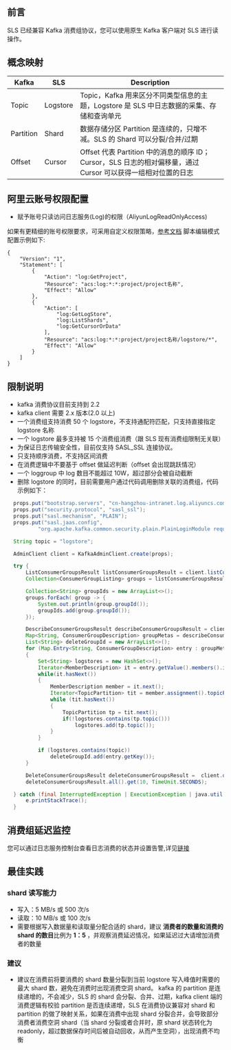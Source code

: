 ## 前言

SLS 已经兼容 Kafka 消费组协议，您可以使用原生 Kafka 客户端对 SLS 进行读操作。

## 概念映射

| Kafka     | SLS      | Description                                                                                                   |
| --------- | -------- | ------------------------------------------------------------------------------------------------------------- |
| Topic     | Logstore | Topic，Kafka 用来区分不同类型信息的主题，Logstore 是 SLS 中日志数据的采集、存储和查询单元                     |
| Partition | Shard    | 数据存储分区 Partition 是连续的，只增不减。SLS 的 Shard 可以分裂/合并/过期                                    |
| Offset    | Cursor   | Offset 代表 Partition 中的消息的顺序 ID；Cursor，SLS 日志的相对偏移量，通过 Cursor 可以获得一组相对位置的日志 |

## 阿里云账号权限配置

- 赋予账号只读访问日志服务(Log)的权限（AliyunLogReadOnlyAccess)

如果有更精细的账号权限要求，可采用自定义权限策略，[参考文档](https://www.alibabacloud.com/help/en/doc-detail/93733.htm)
脚本编辑模式配置示例如下:

```
{
    "Version": "1",
    "Statement": [
        {
            "Action": "log:GetProject",
            "Resource": "acs:log:*:*:project/project名称",
            "Effect": "Allow"
        },
        {
            "Action": [
                "log:GetLogStore",
                "log:ListShards",
                "log:GetCursorOrData"
            ],
            "Resource": "acs:log:*:*:project/project名称/logstore/*",
            "Effect": "Allow"
        }
    ]
}
```

## 限制说明

- kafka 消费协议目前支持到 2.2
- kafka client 需要 2.x 版本(2.0 以上)
- 一个消费组支持消费 50 个 logstore，不支持通配符匹配，只支持直接指定 logstore 名称
- 一个 logstore 最多支持被 15 个消费组消费（跟 SLS 现有消费组限制无关联）
- 为保证日志传输安全性，目前仅支持 SASL_SSL 连接协议。
- 只支持顺序消费，不支持区间消费
- 在消费逻辑中不要基于 offset 做延迟判断（offset 会出现跳跃情况）
- 一个 loggroup 中 log 数目不能超过 10W，超过部分会被自动截断
- 删除 logstore 的同时，目前需要用户通过代码调用删除关联的消费组，代码示例如下：

```java
  props.put("bootstrap.servers", "cn-hangzhou-intranet.log.aliyuncs.com:10011");
  props.put("security.protocol", "sasl_ssl");
  props.put("sasl.mechanism", "PLAIN");
  props.put("sasl.jaas.config",
          "org.apache.kafka.common.security.plain.PlainLoginModule required username=\"projectName\" password=\"access-key-id#access-key-secret\";");

  String topic = "logstore";

  AdminClient client = KafkaAdminClient.create(props);

  try {
      ListConsumerGroupsResult listConsumerGroupsResult = client.listConsumerGroups();
      Collection<ConsumerGroupListing> groups = listConsumerGroupsResult.all().get(10, TimeUnit.SECONDS);

      Collection<String> groupIds = new ArrayList<>();
      groups.forEach( group -> {
          System.out.println(group.groupId());
          groupIds.add(group.groupId());
      });

      DescribeConsumerGroupsResult describeConsumerGroupsResult = client.describeConsumerGroups(groupIds);
      Map<String, ConsumerGroupDescription> groupMetas = describeConsumerGroupsResult.all().get(10, TimeUnit.SECONDS);
      List<String> deleteGroupId = new ArrayList<>();
      for (Map.Entry<String, ConsumerGroupDescription> entry : groupMetas.entrySet())
      {
          Set<String> logstores = new HashSet<>();
          Iterator<MemberDescription> it = entry.getValue().members().iterator();
          while(it.hasNext())
          {
              MemberDescription member = it.next();
              Iterator<TopicPartition> tit = member.assignment().topicPartitions().iterator();
              while (tit.hasNext())
              {
                  TopicPartition tp = tit.next();
                  if(!logstores.contains(tp.topic()))
                      logstores.add(tp.topic());
              }
          }

          if (logstores.contains(topic))
              deleteGroupId.add(entry.getKey());
      }

      DeleteConsumerGroupsResult deleteConsumerGroupsResult =  client.deleteConsumerGroups(deleteGroupId);
      deleteConsumerGroupsResult.all().get(10, TimeUnit.SECONDS);

  } catch (final InterruptedException | ExecutionException | java.util.concurrent.TimeoutException e) {
      e.printStackTrace();
  }
```

## 消费组延迟监控

您可以通过日志服务控制台查看日志消费的状态并设置告警,详见[链接](https://www.alibabacloud.com/help/en/doc-detail/55912.html)

## 最佳实践

### shard 读写能力

- 写入：5 MB/s 或 500 次/s
- 读取：10 MB/s 或 100 次/s
- 需要根据写入数据量和读取量分配合适的 shard，建议 **消费者的数量和消费的 shard 的数目**比例为 **1：5**
  ，并观察消费延迟情况，如果延迟过大请增加消费者的数量

### 建议

- 建议在消费前将要消费的 shard 数量分裂到当前 logstore 写入峰值时需要的最大 shard 数，避免在消费时出现消费空洞 shard。
  kafka 的 partition 是连续递增的，不会减少，SLS 的 shard 会分裂、合并、过期，kafka
  client 端的消费逻辑有校验 partition 是否连续递增，SLS 在消费协议兼容对 shard 和 partition 的做了映射关系，如果在消费中出现 shard 分裂合并，会导致部分消费者消费空洞 shard（当 shard 分裂或者合并时，原 shard 状态转化为 readonly，超过数据保存时间后被自动回收，从而产生空洞），出现消费不均衡

